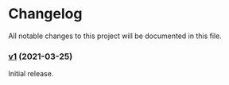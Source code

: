 # Changelog

All notable changes to this project will be documented in this file.

### [v1](https://github.com/jrouly/scalafmt-native-action/releases/tag/v1) (2021-03-25)

Initial release.
